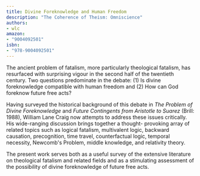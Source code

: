 ```yaml
---
title: Divine Foreknowledge and Human Freedom
description: "The Coherence of Theism: Omniscience"
authors:
- wlc
amazon:
- "9004092501"
isbn:
- "978-9004092501"
---
```

The ancient problem of fatalism, more particularly theological fatalism, has resurfaced with surprising vigour in the second half of the twentieth century. Two questions predominate in the debate: (1) Is divine foreknowledge compatible with human freedom and (2) How can God foreknow future free acts?
  
Having surveyed the historical background of this debate in _The Problem of Divine Foreknowledge_ and _Future Contingents from Aristotle to Suarez_ (Brill: 1988), William Lane Craig now attempts to address these issues critically. His wide-ranging discussion brings together a thought- provoking array of related topics such as logical fatalism, multivalent logic, backward causation, precognition, time travel, counterfactual logic, temporal necessity, Newcomb's Problem, middle knowledge, and relativity theory.
  
The present work serves both as a useful survey of the extensive literature on theological fatalism and related fields and as a stimulating assessment of the possibility of divine foreknowledge of future free acts.
